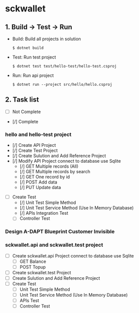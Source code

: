 # sckwallet

## 1. Build -> Test -> Run
* Build: Build all projects in solution 

  `$ dotnet build`
* Test: Run test project
  
  `$ dotnet test test/hello-test/hello-test.csproj`
* Run: Run api project

  `$ dotnet run --project src/hello/hello.csproj`




## 2. Task list

- [ ] Not Complete
- [/] Complete

### hello and hello-test project
- [/] Create API Project
- [/] Create Test Project
- [/] Create Sulution and Add Reference Project
- [/] Modify API Project connect to database use Sqlite
    - [/] GET Multiple records (All)
    - [/] GET Multiple records by search
    - [/] GET One record by id
    - [/] POST Add data 
    - [/] PUT Update data 
- [ ] Create Test
    - [/] Unit Test Simple Method
    - [/] Unit Test Service Method (Use In Memory Database)
    - [/] APIs Integration Test
    - [ ] Controller Test

### Design A-DAPT Blueprint Customer Invisible

### sckwallet.api and sckwallet.test project
- [ ] Create sckwallet.api Project connect to database use Sqlite
    - [ ] GET Balance
    - [ ] POST Topup
- [ ] Create sckwallet.test Project
- [ ] Create Sulution and Add Reference Project
- [ ] Create Test
    - [ ] Unit Test Simple Method
    - [ ] Unit Test Service Method (Use In Memory Database)
    - [ ] APIs Test
    - [ ] Controller Test
